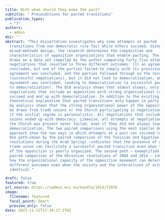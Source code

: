 ```yaml
---
title: With whom should they make the pact?
subtitle: " Preconditions for pacted transitions"
publication_types:
  - "7"
authors:
  - admin 
doi: ''
abstract: "This dissertation investigates why some attempts at pacted
  transitions from non-democratic rule fail while others succeed. Using a
  mixed-methods design, the research determines the composition and
  characteristics of opposition organizations that enable pacting. The thesis
  draws on a data set compiled by the author comparing forty-five attempts at
  negotiations that resulted in three different outcomes: (1) an agreement was
  concluded, but one of the parties failed to comply with its provisions; (2) an
  agreement was concluded, and the parties followed through on the terms
  (successful negotiations), but it did not lead to democratization, and (3) an
  agreement was concluded, leading to democratization (a successful pact leading
  to democratization). The QCA analysis shows that almost always, only those
  negotiations that include an opposition with strong organizational capacity
  succeed and end up with democratization. In addition to the existing
  theoretical explanation that pacted transitions only happen in party regimes,
  my analysis shows that the strong organizational power of the opposition can
  be drawn from trade unions or the Church participating in negotiations, even
  if the initial regime is personalistic. All negotiations that included trade
  unions ended up with democracy. Likewise, all attempts at negotiations where
  the Church was present never failed, even if they did not always lead to
  democratization. The two paired comparisons using the most similar design
  approach show the two ways in which attempts at a pact can succeed (or fail).
  One path—shown by the paired comparison of the Tunisian and Egyptian
  revolutions during the Arab Spring) —indicates that the presence of a strong
  trade union can facilitate a successful pacted transition even when the rest
  of the opposition is poorly organized. The second path — exemplified through a
  paired comparison of the Ukrainian revolutions of 2004 and 2014 — indicates
  how the organizational capacity of the opposition movement can determine
  different outcomes even when the society and the interactions of actors are
  identical."

draft: false
featured: true
url_source: https://cadmus.eui.eu/handle/1814/72978
image:
  filename: featured
  focal_point: Smart
  preview_only: false
date: 2021-11-12T17:34:27.276Z
---
```

